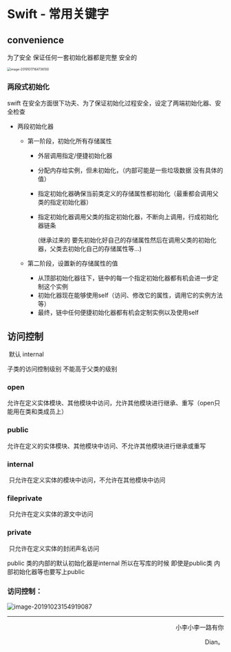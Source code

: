 

# Swift - 常用关键字

## convenience

为了安全  保证任何一套初始化器都是完整 安全的

<img src="https://tva1.sinaimg.cn/large/006tNbRwgy1g9i65qysksj318c0jqgtx.jpg" alt="image-20191017164736100" style="zoom:50%;" />



### 两段式初始化

swift 在安全方面很下功夫、为了保证初始化过程安全，设定了两端初始化器、安全检查

- 两段初始化器

  - 第一阶段，初始化所有存储属性

    - 外层调用指定/便捷初始化器

    - 分配内存给实例，但未初始化，（内部可能是一些垃圾数据 没有具体的值）

    - 指定初始化器确保当前类定义的存储属性都初始化（最重都会调用父类的指定初始化器）

    - 指定初始化器调用父类的指定初始化器，不断向上调用，行成初始化器链条

      (继承过来的 要先初始化好自己的存储属性然后在调用父类的初始化器，父类去初始化自己的存储属性等...)

  - 第二阶段，设置新的存储属性的值

    - 从顶部初始化器往下，链中的每一个指定初始化器都有机会进一步定制这个实例
    - 初始化器现在能够使用self（访问、修改它的属性，调用它的实例方法等）
    - 最终，链中任何便捷初始化器都有机会定制实例以及使用self 

## 访问控制 

​	默认  internal

 子类的访问控制级别 不能高于父类的级别

###  open

​	允许在定义实体模块、其他模块中访问，允许其他模块进行继承、重写（open只能用在类和类成员上）

### public

​	允许在定义的实体模块、其他模块中访问、不允许其他模块进行继承或重写

### internal

​	只允许在定义实体的模块中访问，不允许在其他模块中访问 

### fileprivate

​	只允许在定义实体的源文中访问

### private

​	只允许在定义实体的封闭声名访问



public 类的内部的默认初始化器是internal  所以在写库的时候  即使是public类  内部初始化器等也要写上public

### 访问控制：

![image-20191023154919087](https://tva1.sinaimg.cn/large/006tNbRwgy1g9i66mpthyj30l20fqgoz.jpg)















------

<p align="right" color="orange">	小李小李一路有你</p><p align="right" color="orange">	Dian。</p>	
